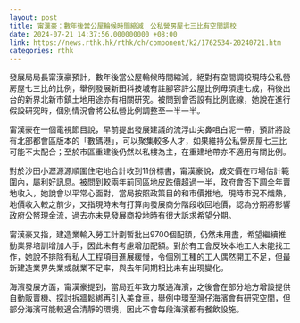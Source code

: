 ```yaml
---
layout: post
title: 甯漢豪：數年後當公屋輪候時間縮減　公私營房屋七三比有空間調校
date: 2024-07-21 14:37:56.000000000 +08:00
link: https://news.rthk.hk/rthk/ch/component/k2/1762534-20240721.htm
categories: rthk
---
```


發展局局長甯漢豪預計，數年後當公屋輪候時間縮減，絕對有空間調校現時公私營房屋七三比的比例，舉例發展新田科技城有註腳容許公屋比例毋須達七成，稍後出台的新界北新市鎮土地用途亦有相關研究。被問到會否設有比例底線，她說在進行假設研究時，個別情況會將公私營比例調整至一半一半。

甯漢豪在一個電視節目說，早前提出發展建議的流浮山尖鼻咀白泥一帶，預計將設有北部都會區版本的「數碼港」，可以聚集較多人才，如果維持公私營房屋七三比可能不太配合；至於市區重建後仍然以私樓為主，在重建地帶亦不適用有關比例。

對於沙田小瀝源源順圍住宅地合計收到11份標書，甯漢豪說，成交價在市場估計範圍內，屬利好訊息。被問到較兩年前同區地皮跌價超過一半，政府會否下調全年賣地收入，她說會以平常心面對，當局按照政策目的和市價推地，現時市況不熾熱，地價收入較之前少，又指現時未有打算向發展商分階段收回地價，認為分期將影響政府公帑現金流，過去亦未見發展商投地時有很大訴求希望分期。

甯漢豪又指，建造業輸入勞工計劃暫批出9700個配額，仍然未用盡，希望繼續推動業界培訓增加人手，因此未有考慮增加配額。對於有工會反映本地工人未能找工作，她說不排除有私人工程項目進展緩慢，令個別工種的工人偶然開工不足，但最新建造業界失業或就業不足率，與去年同期相比未有出現變化。

海濱發展方面，甯漢豪提到，當局近年致力駁通海濱，之後會在部分地方增設提供自動販賣機、探討拆牆鬆綁再引入美食車，舉例中環至灣仔海濱會有研究空間，但部分海濱可能較適合清靜的環境，因此不會每段海濱都有餐飲設施。
